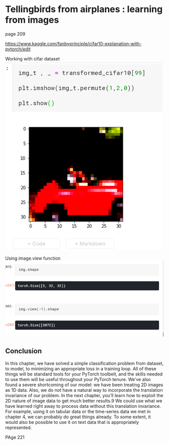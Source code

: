# Tellingbirds from airplanes : learning from images

page 209

https://www.kaggle.com/fanbyprinciple/cifar10-explanation-with-pytorch/edit

Working with cifar dataset
![](normalised_car.png)

Using image.view function
![](image_view.png)

## Conclusion

In this chapter, we have solved a simple classification problem from dataset, to model,
to minimizing an appropriate loss in a training loop. All of these things will be standard tools for your PyTorch toolbelt, and the skills needed to use them will be useful
throughout your PyTorch tenure.
 We’ve also found a severe shortcoming of our model: we have been treating 2D
images as 1D data. Also, we do not have a natural way to incorporate the translation
invariance of our problem. In the next chapter, you’ll learn how to exploit the 2D
nature of image data to get much better results.9
 We could use what we have learned right away to process data without this translation
invariance. For example, using it on tabular data or the time-series data we met in chapter 4, we can probably do great things already. To some extent, it would also be possible
to use it on text data that is appropriately represented.

PAge 221

